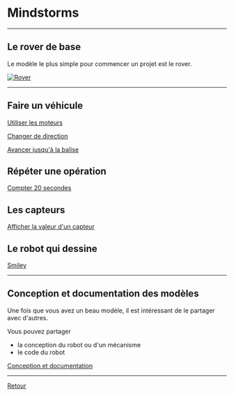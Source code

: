 # Mindstorms

----

## Le rover de base

Le modèle le plus simple pour commencer un projet est le rover. 

[![Rover](images/rover)](rover) 

----

## Faire un véhicule

[Utiliser les moteurs](bases/moteurs/les_moteurs.md)

[Changer de direction](vehicules/changer_de_direction.md)


[Avancer jusqu'à la balise](avancer_jusqua_balise.md)


## Répéter une opération

[Compter 20 secondes](compter_20_secondes.md)


## Les capteurs

[Afficher la valeur d'un capteur](afficher_valeur_capteur.md)


## Le robot qui dessine

[Smiley](robot-qui-dessine/smiley.md)


----

## Conception et documentation des modèles

Une fois que vous avez un beau modèle, il est intéressant de le partager avec d'autres.

Vous pouvez partager

- la conception du robot ou d'un mécanisme
- le code du robot

[Conception et documentation](concepteur/index.md)

----

[Retour](../../index.md)
